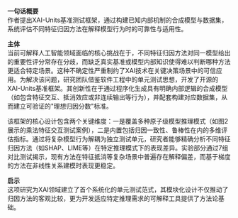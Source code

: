 **一句话概要**  
作者提出XAI-Units基准测试框架，通过构建已知内部机制的合成模型与数据集，系统评估不同特征归因方法在解释模型行为时的可靠性与适用性。

**主体**  
当前可解释人工智能领域面临的核心挑战在于，不同特征归因方法对同一模型给出的重要性评分常存在分歧，而缺乏真实基准或模型内部知识使得难以判断哪种方法更适合特定场景。这种不确定性严重制约了XAI技术在关键决策场景中的可信应用。为解决该问题，研究团队借鉴软件工程中的单元测试思想，开发了开源的XAI-Units基准框架。其创新性在于通过程序化生成具有明确内部逻辑的合成模型（如包含特征交互、抵消效应或非连续输出等行为），并配套构建对应数据集，从而建立可验证的"理想归因分数"标准。

该框架的核心设计包含两个关键维度：一是覆盖多种原子级模型推理模式（如图2展示的乘法特征交互测试案例），二是内置包括归因一致性、鲁棒性在内的多维评估指标。通过将复杂模型行为解耦为独立测试单元，研究者能够精确分析不同特征归因方法（如SHAP、LIME等）在特定推理模式下的表现差异。实验部分通过7组对比测试揭示，现有方法在特征抵消等复杂场景中普遍存在解释偏差，而基于梯度的方法在非线性关系建模时表现更稳定。

**启示**  
这项研究为XAI领域建立了首个系统化的单元测试范式，其模块化设计不仅推动了归因方法的客观比较，更为开发适应特定推理需求的可解释工具提供了方法论基础。